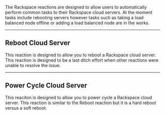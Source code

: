 The Rackspace reactions are designed to allow users to automatically perform common tasks to their Rackspace cloud servers. At the moment tasks include rebooting servers however tasks such as taking a load balanced node offline or adding a load balanced node are in the works.

---

## Reboot Cloud Server

This reaction is designed to allow you to reboot a Rackspace cloud server. This reaction is designed to be a last ditch effort when other reactions were unable to resolve the issue.

---

## Power Cycle Cloud Server

This reaciton is designed to allow you to power cycle a Rackspace cloud server. This reaction is similar to the Reboot reaction but it is a hard reboot versus a soft reboot.
